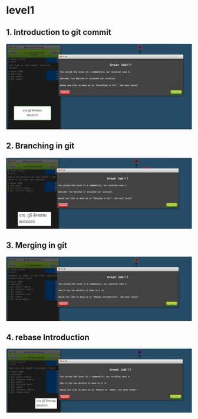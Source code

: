 # level1 
## 1. Introduction to git commit

![alt text](image.png)

## 2. Branching in git

![alt text](image-3.png)

## 3. Merging in git
![alt text](image-4.png)

## 4. rebase Introduction
![alt text](image-5.png)